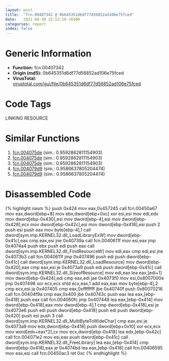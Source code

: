 ```yaml
---
layout: post
title:  "fcn.00407342 @ 0b645351d6df77d56852ad106e75fced"
date:   2021-08-30 15:52:19 +0300
categories: report
index: false
---
```


# Generic Information
- **Function:** fcn.00407342
- **Origin (md5):** 0b645351d6df77d56852ad106e75fced
- **VirusTotal:** [virustotal.com/gui/file/0b645351d6df77d56852ad106e75fced][virustotal_ref]

# Code Tags
<span class="tag" id="LINKING">LINKING</span>
<span class="tag" id="RESOURCE">RESOURCE</span>


# Similar Functions

1. [fcn.004075de][similar_1_ref] (sim.: 0.9592862811154903)
2. [fcn.004075de][similar_2_ref] (sim.: 0.9592862811154903)
3. [fcn.004075de][similar_3_ref] (sim.: 0.9592862811154903)
4. [fcn.004079d9][similar_4_ref] (sim.: 0.9586637805204474)
5. [fcn.004079d9][similar_5_ref] (sim.: 0.9586637805204474)


# Disassembled Code

{% highlight nasm %}
push 0x424
mov eax,0x457245
call fcn.00450a67
mov eax,dword[ebp+8]
mov ebx,dword[ebp+0xc]
xor esi,esi
mov edi,edx
mov dword[ebp-0x430],esi
mov dword[ebp-4],esi
mov dword[ebp-0x428],ecx
mov dword[ebp-0x42c],esi
mov dword[ebp-0x418],esi
push 2
push esi
push eax
mov byte[ebp-4],1
call dword[sym.imp.KERNEL32.dll_LoadLibraryExW]
mov dword[ebp-0x41c],eax
cmp eax,esi
jne 0x40739a
call fcn.0040611f
mov esi,eax
jmp 0x4074a4
push ebx
push edi
push eax
call dword[sym.imp.KERNEL32.dll_FindResourceW]
mov edi,eax
cmp edi,esi
jne 0x4073b3
call fcn.0040611f
jmp 0x407496
push edi
push dword[ebp-0x41c]
call dword[sym.imp.KERNEL32.dll_LoadResource]
mov dword[ebp-0x420],eax
cmp eax,esi
je 0x4073a9
push edi
push dword[ebp-0x41c]
call dword[sym.imp.KERNEL32.dll_SizeofResource]
mov edi,eax
lea eax,[edi+1]
mov dword[ebp-0x424],edi
cmp eax,edi
jae 0x4073f0
mov esi,0x8007000e
jmp 0x407498
xor ecx,ecx
shld ecx,eax,1
add eax,eax
mov byte[ebp-4],2
cmp ecx,esi
ja 0x407405
cmp eax,0xffffffff
jbe 0x40740f
push 0x80070216
call fcn.00404f9a
cmp eax,0x400
jbe 0x40743c
push eax
lea eax,[ebp-0x418]
push eax
call fcn.004060fc
jmp 0x407448
lea eax,[ebp-0x414]
mov dword[ebp-0x418],eax
mov dword[ebp-4],1
cmp dword[ebp-0x418],esi
je 0x4073e6
push edi
push dword[ebp-0x418]
push edi
push dword[ebp-0x420]
push esi
push 3
call dword[sym.imp.KERNEL32.dll_MultiByteToWideChar]
cmp eax,esi
je 0x4073a9
mov edx,dword[ebp-0x418]
push dword[ebp+0x10]
xor ecx,ecx
mov word[edx+eax*2],cx
mov ecx,dword[ebp-0x418]
lea edx,[ebp-0x42c]
call fcn.004071e2
mov esi,eax
push dword[ebp-0x41c]
call dword[sym.imp.KERNEL32.dll_FreeLibrary]
lea eax,[ebp-0x414]
cmp dword[ebp-0x418],eax
je 0x4074bd
lea eax,[ebp-0x418]
call fcn.00406595
mov eax,esi
call fcn.00450ac3
ret 0xc
{% endhighlight %}


[similar_1_ref]: /report/fcn.004075de@074a6a8502a27e18f8b5ea831bacabad
[similar_2_ref]: /report/fcn.004075de@ab22d984f64f202bfb2e0f0e1f3a3f8f
[similar_3_ref]: /report/fcn.004075de@d3ad46676721a96e1408ac558c298889
[similar_4_ref]: /report/fcn.004079d9@56a02334aea008c131d2741a089910fb
[similar_5_ref]: /report/fcn.004079d9@9d452aab9b3572c423f4d04fdfadb250
[virustotal_ref]: https://www.virustotal.com/gui/file/0b645351d6df77d56852ad106e75fced